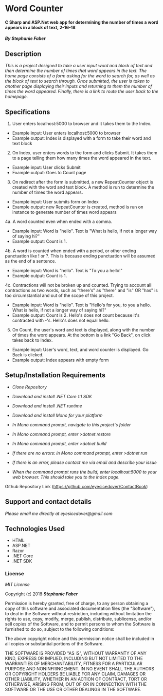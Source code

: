 # Word Counter
#### C Sharp and ASP.Net web app for determining the number of times a word appears in a block of text, 2-16-18  

#### _By Stephanie Faber_  

## Description
_This is a project designed to take a user input word and block of text and then determine the number of times that word appears in the text. The home page consists of a form asking for the word to search for, as well as the block of text to search through. Once submitted, the user is taken to another page displaying their inputs and returning to them the number of times the word appeared. Finally, there is a link to route the user back to the homepage._  

## Specifications

1. User enters localhost:5000 to browser and it takes them to the Index.
* Example input: User enters localhost:5000 to browser
* Example output: Index is displayed with a form to take their word and text block

2. On Index, user enters words to the form and clicks Submit. It takes them to a page telling them how many times the word appeared in the text.
* Example input: User clicks Submit
* Example output: Goes to Count page

3. On redirect after the form is submitted, a new RepeatCounter object is created with the word and text block. A method is run to determine the number of times the word appears.
* Example input: User submits form on Index
* Example output: new RepeatCounter is created, method is run on instance to generate number of times word appears

4a. A word counted even when ended with a comma.
* Example input: Word is "hello". Text is "What is hello, if not a longer way of saying hi?"
* Example output: Count is 1.

4b. A word is counted when ended with a period, or other ending punctuation like ! or ?. This is because ending punctuation will be assumed as the end of a sentence.
* Example input: Word is "hello". Text is "To you a hello!"
* Example output: Count is 1.

4c. Contractions will not be broken up and counted. Trying to account all contractions as two words, such as "there's" as "there" and "is" OR "has" is too circumstantial and out of the scope of this project.
* Example input: Word is "hello". Text is "Hello's for you, to you a hello. What is hello, if not a longer way of saying hi?"
* Example output: Count is 2. Hello's does not count because it's contracted with -'s. Hello's does not equal hello.


5. On Count, the user's word and text is displayed, along with the number of times the word appears. At the bottom is a link "Go Back", on click takes back to Index.
* Example input: User's word, text, and word counter is displayed. Go Back is clicked.
* Example output: Index appears with empty form


## Setup/Installation Requirements

* _Clone Repository_

* _Download and install .NET Core 1.1 SDK_

* _Download and install .NET runtime_

* _Download and install Mono for your platform_

* _In Mono command prompt, navigate to this project's folder_

* _In Mono command prompt, enter >dotnet restore_

* _In Mono command prompt, enter >dotnet build_

* _If there are no errors: In Mono command prompt, enter >dotnet run_

* _If there is an error, please contact me via email and describe your issue_

* _When the command prompt runs the build, enter localhost:5000 to your web browser. This should take you to the index page._

Github Repository Link (https://github.com/eyesicedover/ContactBook)

## Support and contact details

_Please email me directly at eyesicedover@gmail.com_

## Technologies Used

* HTML
* ASP.NET
* Razor
* .NET Core
* .NET SDK

### License

*MIT License*

Copyright (c) 2018 **_Stephanie Faber_**

Permission is hereby granted, free of charge, to any person obtaining a copy
of this software and associated documentation files (the "Software"), to deal
in the Software without restriction, including without limitation the rights
to use, copy, modify, merge, publish, distribute, sublicense, and/or sell
copies of the Software, and to permit persons to whom the Software is
furnished to do so, subject to the following conditions:

The above copyright notice and this permission notice shall be included in all
copies or substantial portions of the Software.

THE SOFTWARE IS PROVIDED "AS IS", WITHOUT WARRANTY OF ANY KIND, EXPRESS OR
IMPLIED, INCLUDING BUT NOT LIMITED TO THE WARRANTIES OF MERCHANTABILITY,
FITNESS FOR A PARTICULAR PURPOSE AND NONINFRINGEMENT. IN NO EVENT SHALL THE
AUTHORS OR COPYRIGHT HOLDERS BE LIABLE FOR ANY CLAIM, DAMAGES OR OTHER
LIABILITY, WHETHER IN AN ACTION OF CONTRACT, TORT OR OTHERWISE, ARISING FROM,
OUT OF OR IN CONNECTION WITH THE SOFTWARE OR THE USE OR OTHER DEALINGS IN THE
SOFTWARE.
